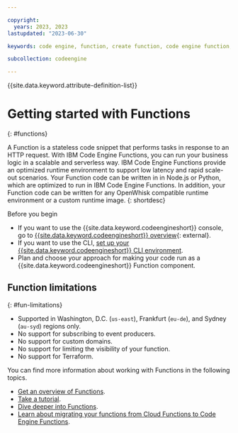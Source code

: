 ```yaml
---

copyright:
  years: 2023, 2023
lastupdated: "2023-06-30"

keywords: code engine, function, create function, code engine function, create code engine function

subcollection: codeengine

---
```


{{site.data.keyword.attribute-definition-list}}

# Getting started with Functions
{: #functions}

A Function is a stateless code snippet that performs tasks in response to an HTTP request. With IBM Code Engine Functions, you can run your business logic in a scalable and serverless way. IBM Code Engine Functions provide an optimized runtime environment to support low latency and rapid scale-out scenarios. Your Function code can be written in in Node.js or Python, which are optimized to run in IBM Code Engine Functions. In addition, your Function code can be written for any OpenWhisk compatible runtime environment or a custom runtime image. 
{: shortdesc}

Before you begin

- If you want to use the {{site.data.keyword.codeengineshort}} console, go to [{{site.data.keyword.codeengineshort}} overview](https://cloud.ibm.com/codeengine/overview){: external}. 
- If you want to use the CLI, [set up your {{site.data.keyword.codeengineshort}} CLI environment](/docs/codeengine?topic=codeengine-install-cli).
- Plan and choose your approach for making your code run as a {{site.data.keyword.codeengineshort}} Function component.

## Function limitations
{: #fun-limitations}

- Supported in Washington, D.C. (`us-east`), Frankfurt (`eu-de`), and Sydney (`au-syd`) regions only.
- No support for subscribing to event producers.
- No support for custom domains.
- No support for limiting the visibility of your function.
- No support for Terraform.

You can find more information about working with Functions in the following topics.

- [Get an overview of Functions](/docs/codeengine?topic=codeengine-cefunctions).
- [Take a tutorial](/docs/codeengine?topic=codeengine-fun-tutorial).
- [Dive deeper into Functions](/docs/codeengine?topic=codeengine-fun-work).
- [Learn about migrating your functions from Cloud Functions to Code Engine Functions](/docs/codeengine?topic=codeengine-fun-migrate).



